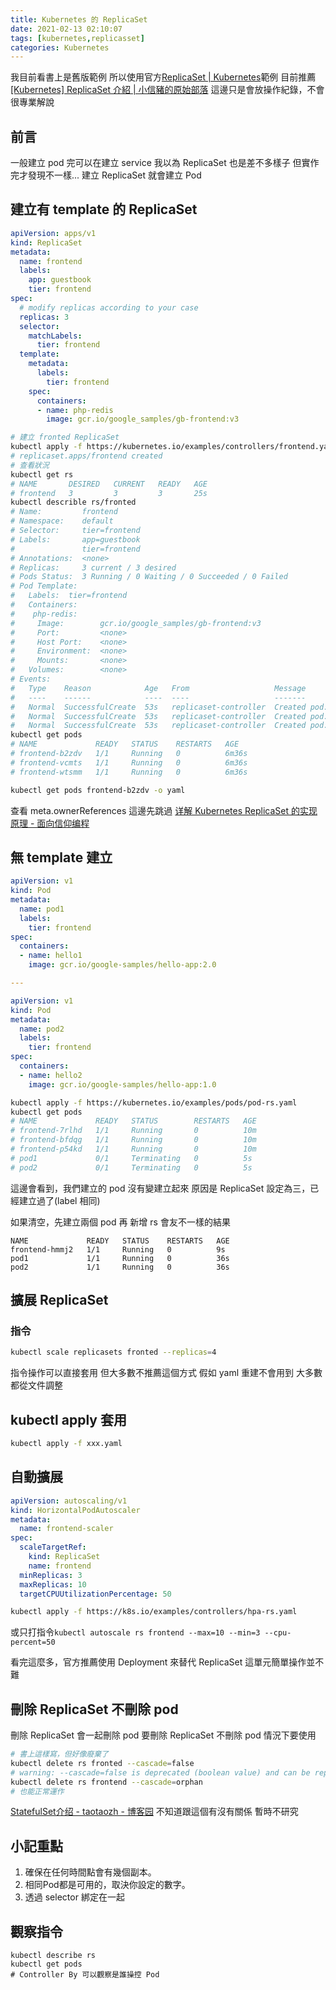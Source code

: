 ```yaml
---
title: Kubernetes 的 ReplicaSet
date: 2021-02-13 02:10:07
tags: [kubernetes,replicasset]
categories: Kubernetes
---
```


我目前看書上是舊版範例
所以使用官方[ReplicaSet | Kubernetes](https://kubernetes.io/zh/docs/concepts/workloads/controllers/replicaset/#how-a-replicaset-works)範例
目前推薦 [[Kubernetes] ReplicaSet 介紹 | 小信豬的原始部落](https://godleon.github.io/blog/Kubernetes/k8s-ReplicaSet-Overview/)
這邊只是會放操作紀錄，不會很專業解說

<!--more-->

## 前言

一般建立 pod 完可以在建立 service
我以為 ReplicaSet 也是差不多樣子
但實作完才發現不一樣...
建立 ReplicaSet 就會建立 Pod

## 建立有 template 的 ReplicaSet

```yml fronted.yaml
apiVersion: apps/v1
kind: ReplicaSet
metadata:
  name: frontend
  labels:
    app: guestbook
    tier: frontend
spec:
  # modify replicas according to your case
  replicas: 3
  selector:
    matchLabels:
      tier: frontend
  template:
    metadata:
      labels:
        tier: frontend
    spec:
      containers:
      - name: php-redis
        image: gcr.io/google_samples/gb-frontend:v3
```

```bash
# 建立 fronted ReplicaSet
kubectl apply -f https://kubernetes.io/examples/controllers/frontend.yaml
# replicaset.apps/frontend created
# 查看狀況
kubectl get rs
# NAME       DESIRED   CURRENT   READY   AGE
# frontend   3         3         3       25s
kubectl describle rs/fronted
# Name:         frontend
# Namespace:    default
# Selector:     tier=frontend
# Labels:       app=guestbook
#               tier=frontend
# Annotations:  <none>
# Replicas:     3 current / 3 desired
# Pods Status:  3 Running / 0 Waiting / 0 Succeeded / 0 Failed
# Pod Template:
#   Labels:  tier=frontend
#   Containers:
#    php-redis:
#     Image:        gcr.io/google_samples/gb-frontend:v3
#     Port:         <none>
#     Host Port:    <none>
#     Environment:  <none>
#     Mounts:       <none>
#   Volumes:        <none>
# Events:
#   Type    Reason            Age   From                   Message
#   ----    ------            ----  ----                   -------
#   Normal  SuccessfulCreate  53s   replicaset-controller  Created pod: frontend-bfdqg
#   Normal  SuccessfulCreate  53s   replicaset-controller  Created pod: frontend-7rlhd
#   Normal  SuccessfulCreate  53s   replicaset-controller  Created pod: frontend-p54kd
kubectl get pods 
# NAME             READY   STATUS    RESTARTS   AGE
# frontend-b2zdv   1/1     Running   0          6m36s
# frontend-vcmts   1/1     Running   0          6m36s
# frontend-wtsmm   1/1     Running   0          6m36s
```

```bash
kubectl get pods frontend-b2zdv -o yaml
```
查看 meta.ownerReferences 
這邊先跳過
[详解 Kubernetes ReplicaSet 的实现原理 - 面向信仰编程](https://draveness.me/kubernetes-replicaset/)

## 無 template 建立 

```yml pod-rs.yaml
apiVersion: v1
kind: Pod
metadata:
  name: pod1
  labels:
    tier: frontend
spec:
  containers:
  - name: hello1
    image: gcr.io/google-samples/hello-app:2.0

---

apiVersion: v1
kind: Pod
metadata:
  name: pod2
  labels:
    tier: frontend
spec:
  containers:
  - name: hello2
    image: gcr.io/google-samples/hello-app:1.0

```

```bash
kubectl apply -f https://kubernetes.io/examples/pods/pod-rs.yaml
kubectl get pods 
# NAME             READY   STATUS        RESTARTS   AGE
# frontend-7rlhd   1/1     Running       0          10m
# frontend-bfdqg   1/1     Running       0          10m
# frontend-p54kd   1/1     Running       0          10m
# pod1             0/1     Terminating   0          5s
# pod2             0/1     Terminating   0          5s
```

這邊會看到，我們建立的 pod 沒有變建立起來
原因是 ReplicaSet 設定為三，已經建立過了(label 相同)

如果清空，先建立兩個 pod 再 新增 rs
會友不一樣的結果

```
NAME             READY   STATUS    RESTARTS   AGE
frontend-hmmj2   1/1     Running   0          9s
pod1             1/1     Running   0          36s
pod2             1/1     Running   0          36s
```

## 擴展 ReplicaSet

### 指令

```bash
kubectl scale replicasets fronted --replicas=4
```

指令操作可以直接套用
但大多數不推薦這個方式
假如 yaml 重建不會用到
大多數都從文件調整

## kubectl apply 套用

```bash
kubectl apply -f xxx.yaml
```

## 自動擴展


```yaml
apiVersion: autoscaling/v1
kind: HorizontalPodAutoscaler
metadata:
  name: frontend-scaler
spec:
  scaleTargetRef:
    kind: ReplicaSet
    name: frontend
  minReplicas: 3
  maxReplicas: 10
  targetCPUUtilizationPercentage: 50
```

```bash
kubectl apply -f https://k8s.io/examples/controllers/hpa-rs.yaml
```

或只打指令`kubectl autoscale rs frontend --max=10 --min=3 --cpu-percent=50`

看完這麼多，官方推薦使用 Deployment 來替代 ReplicaSet 
這單元簡單操作並不難


## 刪除 ReplicaSet 不刪除 pod

刪除 ReplicaSet 會一起刪除 pod
要刪除 ReplicaSet 不刪除 pod 情況下要使用

```bash
# 書上這樣寫，但好像廢棄了
kubectl delete rs fronted --cascade=false
# warning: --cascade=false is deprecated (boolean value) and can be replaced with --cascade=orphan.
kubectl delete rs frontend --cascade=orphan
# 也能正常運作
```

[StatefulSet介绍 - taotaozh - 博客园](https://www.cnblogs.com/hsyw/p/14173542.html)
不知道跟這個有沒有關係
暫時不研究


## 小記重點

1. 確保在任何時間點會有幾個副本。
2. 相同Pod都是可用的，取決你設定的數字。
3. 透過 selector 綁定在一起

## 觀察指令

```
kubectl describe rs
kubectl get pods
# Controller By 可以觀察是誰操控 Pod
```
